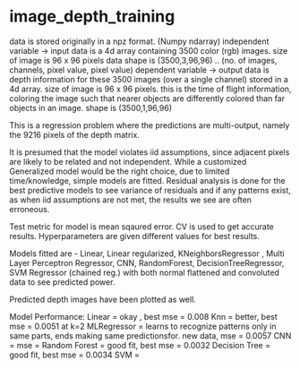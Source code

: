 # image_depth_training
data is stored originally in a npz format. (Numpy ndarray)
independent variable -> input data is a 4d array containing 3500 color (rgb) images. 
                        size of image is 96 x 96 pixels
                        data shape is (3500,3,96,96)     .. (no. of images, channels, pixel value, pixel value)
dependent variable   -> output data is depth information for these 3500 images (over a single channel) stored in a 4d array.
                        size of image is 96 x 96 pixels.
                        this is the time of flight information, coloring the image such that nearer objects are differently colored than far objects in an image.
                        shape is (3500,1,96,96)

This is a regression problem where the predictions are multi-output, namely the 9216 pixels of the depth matrix. 

It is presumed that the model violates iid assumptions, since adjacent pixels are likely to be related and not independent.
While a customized Generalized model would be the right choice, due to limited time/knowledge, simple models are fitted. 
Residual analysis is done for the best predictive models to see variance of residuals and if any patterns exist, as when iid assumptions are not met, the results we see are often erroneous.  

Test metric for model is mean sqaured error. CV is used to get accurate results. Hyperparameters are given different values for best results.

Models fitted are - 
Linear, Linear regularized, KNeighborsRegressor , Multi Layer Perceptron Regressor, CNN, RandomForest, DecisionTreeRegressor, SVM Regressor (chained reg.)
with both normal flattened and convoluted data to see predicted power.

Predicted depth images have been plotted as well. 

Model Performance:
Linear        =              okay , best mse = 0.008
Knn           =              better, best mse = 0.0051 at k=2
MLRegressor   =              learns to recognize patterns only in same parts, ends making same predictionsfor. new data, mse = 0.0057
CNN           =              mse = 
Random Forest =              good fit, best mse = 0.0032
Decision Tree =              good fit, best mse = 0.0034
SVM           = 



